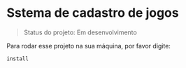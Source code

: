 # Sstema de cadastro de jogos 

> Status do projeto: Em desenvolvimento

Para rodar esse projeto na sua máquina, por favor digite:

```
install
```
